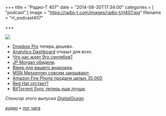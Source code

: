 +++
title = "Радио-Т 407"
date = "2014-08-30T17:34:00"
categories = [ "podcast",]
image = "https://radio-t.com/images/radio-t/rt407.jpg"
filename = "rt_podcast407"

+++

![](https://radio-t.com/images/radio-t/rt407.jpg)

* [Dropbox Pro](http://prsm.tc/jm5KaB) теперь дешево.
* [Analytics Dashboard](http://techcrunch.com/2014/08/27/how-many-people-see-your-tweets-twitter-opens-its-nifty-analytics-dashboard-to-everyone/) открыт для всех.
* [Что нас ждет 9го сентября?](http://www.macworld.com/article/2600188/what-to-expect-from-apples-september-9-event.html)
* [JP Morgan обидели](http://venturebeat.com/2014/08/29/jp-morgans-security-breach-points-to-broader-issues-in-cyber-security/).
* [Bleep для вашего андроида](http://www.geeky-gadgets.com/bleep-cable-charges-your-phone-and-backs-up-data-2014-08-27/).
* [MSN Messenger совсем закрывают](http://thenextweb.com/asia/2014/08/29/microsofts-iconic-msn-messenger-closing-china-last-market-remains/).
* [Amazon Fire Phone продали целых 35,000](http://www.geekwire.com/2014/number-amazon-fire-phones-still-use-one-month-estimated-35000/)
* [Red Hat отстает?](http://www.infoworld.com/t/open-source-software/how-red-hat-can-catch-the-developer-train-249225)
* [BitTorrent Sync теперь еще лучше](http://prsm.tc/d08ou8).

_Спонсор этого выпуска [DigitalOcean](https://do.co/radiot)_

[аудио](https://cdn.radio-t.com/rt_podcast407.mp3) • [лог чата](http://chat.radio-t.com/logs/radio-t-407.html)
<audio src="https://cdn.radio-t.com/rt_podcast407.mp3" preload="none"></audio>
